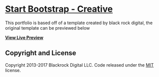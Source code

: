 # [Start Bootstrap - Creative](https://startbootstrap.com/template-overviews/creative/)

This portfolio is based off of a template created by black rock digital, the original template can be previewed below


**[View Live Preview](https://blackrockdigital.github.io/startbootstrap-creative/)**

## Copyright and License

Copyright 2013-2017 Blackrock Digital LLC. Code released under the [MIT](https://github.com/BlackrockDigital/startbootstrap-creative/blob/gh-pages/LICENSE) license.
